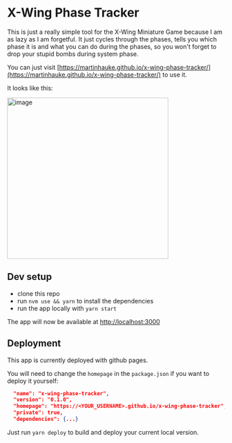 # X-Wing Phase Tracker

This is just a really simple tool for the X-Wing Miniature Game because I am as lazy as I am forgetful. It just cycles
through the phases, tells you which phase it is and what you can do during the phases, so you won't forget to drop your
stupid bombs during system phase.

You can just visit [https://martinhauke.github.io/x-wing-phase-tracker/](https://martinhauke.github.io/x-wing-phase-tracker/) to use it.

It looks like this:

<img width="373" alt="image" src="https://user-images.githubusercontent.com/12608929/189516629-0913a072-c6c3-4c75-8759-aab527a3bdea.png">


## Dev setup

- clone this repo
- run `nvm use && yarn` to install the dependencies
- run the app locally with `yarn start`

The app will now be available at [http://localhost:3000](http://localhost:3000) 


## Deployment

This app is currently deployed with github pages.

You will need to change the `homepage` in the `package.json` if you want to deploy it yourself:

```json
  "name": "x-wing-phase-tracker",
  "version": "0.1.0",
  "homepage": "https://<YOUR_USERNAME>.github.io/x-wing-phase-tracker",
  "private": true,
  "dependencies": {...}
```
Just run `yarn deploy` to build and deploy your current local version.


